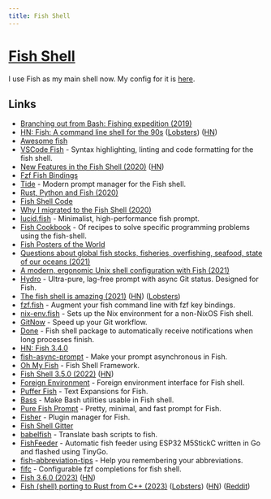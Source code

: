 ```yaml
---
title: Fish Shell
---
```


# [Fish Shell](https://fishshell.com/)

I use Fish as my main shell now. My config for it is [here](https://github.com/nikitavoloboev/dotfiles/tree/master/fish).

## Links

- [Branching out from Bash: Fishing expedition (2019)](https://brettterpstra.com/2019/10/11/branching-out-from-bash-fishing-expedition/)
- [HN: Fish: A command line shell for the 90s](https://news.ycombinator.com/item?id=21361696) ([Lobsters](https://lobste.rs/s/hvlzor/fish_friendly_interactive_shell)) ([HN](https://news.ycombinator.com/item?id=27180420))
- [Awesome fish](https://github.com/jorgebucaran/awesome-fish)
- [VSCode Fish](https://github.com/bmalehorn/vscode-fish) - Syntax highlighting, linting and code formatting for the fish shell.
- [New Features in the Fish Shell (2020)](https://lwn.net/SubscriberLink/832429/5a786cc0fed26353/) ([HN](https://news.ycombinator.com/item?id=24631138))
- [Fzf Fish Bindings](https://github.com/jethrokuan/fzf)
- [Tide](https://github.com/IlanCosman/tide) - Modern prompt manager for the Fish shell.
- [Rust, Python and Fish (2020)](https://benjamin.computer/posts/2020-12-12-rust-python.html)
- [Fish Shell Code](https://github.com/fish-shell/fish-shell)
- [Why I migrated to the Fish Shell (2020)](https://caarlos0.dev/posts/fish/)
- [lucid.fish](https://github.com/mattgreen/lucid.fish) - Minimalist, high-performance fish prompt.
- [Fish Cookbook](https://github.com/jorgebucaran/cookbook.fish) - Of recipes to solve specific programming problems using the fish-shell.
- [Fish Posters of the World](http://www.fishposters.com/)
- [Questions about global fish stocks, fisheries, overfishing, seafood, state of our oceans (2021)](https://twitter.com/_HannahRitchie/status/1419575591712575493)
- [A modern, ergonomic Unix shell configuration with Fish (2021)](https://dev.to/yonkeltron/a-modern-ergonomic-unix-shell-configuration-with-fish-4dio)
- [Hydro](https://github.com/jorgebucaran/hydro) - Ultra-pure, lag-free prompt with async Git status. Designed for Fish.
- [The fish shell is amazing (2021)](https://rmpr.xyz/the-fish-shell-is-amazing/) ([HN](https://news.ycombinator.com/item?id=29341390)) ([Lobsters](https://lobste.rs/s/pj0byo/fish_shell_is_amazing))
- [fzf.fish](https://github.com/PatrickF1/fzf.fish) - Augment your fish command line with fzf key bindings.
- [nix-env.fish](https://github.com/lilyball/nix-env.fish) - Sets up the Nix environment for a non-NixOS Fish shell.
- [GitNow](https://github.com/joseluisq/gitnow) - Speed up your Git workflow.
- [Done](https://github.com/franciscolourenco/done) - Fish shell package to automatically receive notifications when long processes finish.
- [HN: Fish 3.4.0](https://news.ycombinator.com/item?id=30734072)
- [fish-async-prompt](https://github.com/acomagu/fish-async-prompt) - Make your prompt asynchronous in Fish.
- [Oh My Fish](https://github.com/oh-my-fish/oh-my-fish) - Fish Shell Framework.
- [Fish Shell 3.5.0 (2022)](https://fishshell.com/docs/current/relnotes.html#fish-3-5-0-released-june-16-2022) ([HN](https://news.ycombinator.com/item?id=31768405))
- [Foreign Environment](https://github.com/oh-my-fish/plugin-foreign-env) - Foreign environment interface for Fish shell.
- [Puffer Fish](https://github.com/nickeb96/puffer-fish) - Text Expansions for Fish.
- [Bass](https://github.com/edc/bass) - Make Bash utilities usable in Fish shell.
- [Pure Fish Prompt](https://github.com/pure-fish/pure) - Pretty, minimal, and fast prompt for Fish.
- [Fisher](https://github.com/jorgebucaran/fisher) - Plugin manager for Fish.
- [Fish Shell Gitter](https://gitter.im/fish-shell/fish-shell#)
- [babelfish](https://github.com/bouk/babelfish) - Translate bash scripts to fish.
- [FishFeeder](https://github.com/itohio/FishFeeder) - Automatic fish feeder using ESP32 M5StickC written in Go and flashed using TinyGo.
- [fish-abbreviation-tips](https://github.com/gazorby/fish-abbreviation-tips) - Help you remembering your abbreviations.
- [fifc](https://github.com/gazorby/fifc) - Configurable fzf completions for fish shell.
- [Fish 3.6.0 (2023)](https://github.com/fish-shell/fish-shell/releases/tag/3.6.0) ([HN](https://news.ycombinator.com/item?id=34298157))
- [Fish (shell) porting to Rust from C++ (2023)](https://lobste.rs/s/fdcpy3/fish_shell_be_rewritten_rust) ([Lobsters](https://lobste.rs/s/fdcpy3/fish_shell_be_rewritten_rust)) ([HN](https://news.ycombinator.com/item?id=34588340)) ([Reddit](https://www.reddit.com/r/rust/comments/10pf7m8/fish_shell_porting_to_rust_from_c/))
